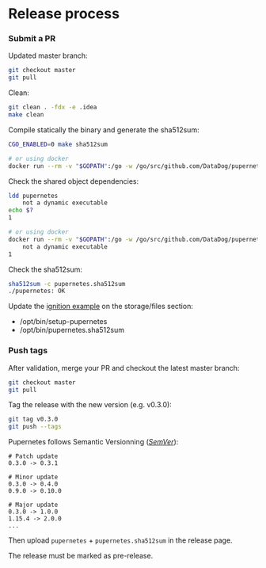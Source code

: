 # Release process

### Submit a PR

Updated master branch:
```bash
git checkout master
git pull
```

Clean:
```bash
git clean . -fdx -e .idea
make clean
```

Compile statically the binary and generate the sha512sum:
```bash
CGO_ENABLED=0 make sha512sum

# or using docker
docker run --rm -v "$GOPATH":/go -w /go/src/github.com/DataDog/pupernetes golang:1.10 make sha512sum
```

Check the shared object dependencies:
```bash
ldd pupernetes
	not a dynamic executable
echo $?
1

# or using docker
docker run --rm -v "$GOPATH":/go -w /go/src/github.com/DataDog/pupernetes golang:1.10 sh -c 'ldd pupernetes ; echo $?'
	not a dynamic executable
1
```

Check the sha512sum:
```bash
sha512sum -c pupernetes.sha512sum 
./pupernetes: OK
```

Update the [ignition example](environments/container-linux/ignition.yaml) on the storage/files section:
* /opt/bin/setup-pupernetes
* /opt/bin/pupernetes.sha512sum


### Push tags

After validation, merge your PR and checkout the latest master branch:
```bash
git checkout master
git pull
```

Tag the release with the new version (e.g. v0.3.0):
```bash
git tag v0.3.0
git push --tags
```

Pupernetes follows Semantic Versionning ([_SemVer_](https://semver.org/)):
```text
# Patch update
0.3.0 -> 0.3.1

# Minor update
0.3.0 -> 0.4.0
0.9.0 -> 0.10.0

# Major update
0.3.0 -> 1.0.0
1.15.4 -> 2.0.0
...
```

Then upload `pupernetes` + `pupernetes.sha512sum` in the release page.

The release must be marked as pre-release.
